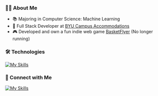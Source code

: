 ### 👨‍💻 About Me

- 📚 Majoring in Computer Science: Machine Learning
- 🏫 Full Stack Developer at [BYU Campus Accommodations](https://reslife.byu.edu/)
- 🎮 Developed and own a fun indie web game [BasketFlyer](https://startup.basketflyer.com/) (No longer running)

### 🛠️ Technologies 

[![My Skills](https://skillicons.dev/icons?i=react,js,py,c,cpp,cs&perline=3)](https://skillicons.dev)

### 🤝 Connect with Me 

[![My Skills](https://skillicons.dev/icons?i=linkedin&perline=3)]([https://skillicons.dev](https://www.linkedin.com/in/josh-weidner/))

<!---
Josh-Weidner/Josh-Weidner is a ✨ special ✨ repository because its `README.md` (this file) appears on your GitHub profile.
You can click the Preview link to take a look at your changes.
--->
